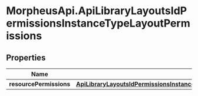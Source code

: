 # MorpheusApi.ApiLibraryLayoutsIdPermissionsInstanceTypeLayoutPermissions

## Properties

Name | Type | Description | Notes
------------ | ------------- | ------------- | -------------
**resourcePermissions** | [**ApiLibraryLayoutsIdPermissionsInstanceTypeLayoutPermissionsResourcePermissions**](ApiLibraryLayoutsIdPermissionsInstanceTypeLayoutPermissionsResourcePermissions.md) |  | [optional] 


